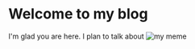 # Welcome to my blog

I'm glad you are here. I plan to talk about
![my meme](https://wompampsupport.azureedge.net/fetchimage?siteId=7575&v=2&jpgQuality=100&width=700&url=https%3A%2F%2Fi.kym-cdn.com%2Fentries%2Ficons%2Ffacebook%2F000%2F024%2F785%2FScreen_Shot_2017-11-30_at_1.12.37_PM.jpg)
